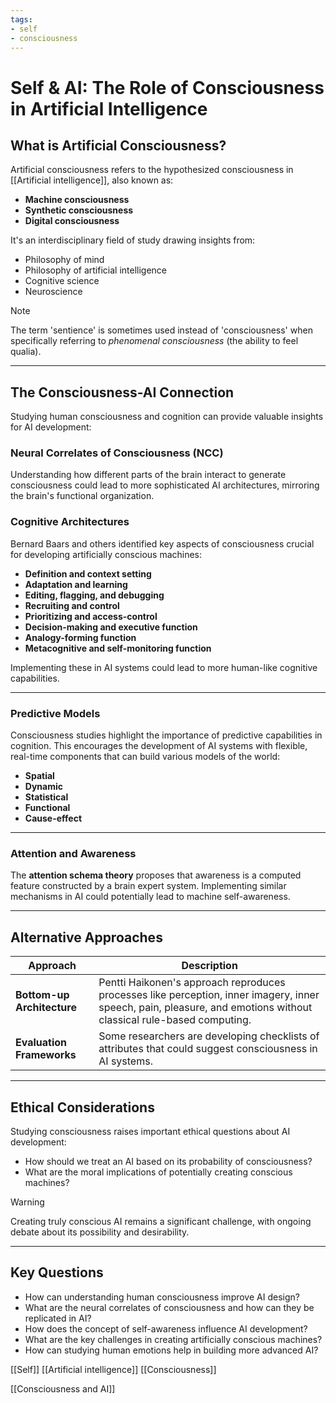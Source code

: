 ```yaml
---
tags:
- self
- consciousness
---
```


# Self & AI: The Role of Consciousness in Artificial Intelligence

## What is Artificial Consciousness?

Artificial consciousness refers to the hypothesized consciousness in [[Artificial intelligence]], also known as:

- **Machine consciousness**
- **Synthetic consciousness**
- **Digital consciousness**

It's an interdisciplinary field of study drawing insights from:

- Philosophy of mind
- Philosophy of artificial intelligence
- Cognitive science
- Neuroscience

> [!note]
> The term 'sentience' is sometimes used instead of 'consciousness' when specifically referring to _phenomenal consciousness_ (the ability to feel qualia).

---

## The Consciousness-AI Connection

Studying human consciousness and cognition can provide valuable insights for AI development:

### Neural Correlates of Consciousness (NCC)

Understanding how different parts of the brain interact to generate consciousness could lead to more sophisticated AI architectures, mirroring the brain's functional organization.

### Cognitive Architectures

Bernard Baars and others identified key aspects of consciousness crucial for developing artificially conscious machines:

- **Definition and context setting**
- **Adaptation and learning**
- **Editing, flagging, and debugging**
- **Recruiting and control**
- **Prioritizing and access-control**
- **Decision-making and executive function**
- **Analogy-forming function**
- **Metacognitive and self-monitoring function**

Implementing these in AI systems could lead to more human-like cognitive capabilities.

---

### Predictive Models

Consciousness studies highlight the importance of predictive capabilities in cognition. This encourages the development of AI systems with flexible, real-time components that can build various models of the world:

- **Spatial**
- **Dynamic**
- **Statistical**
- **Functional**
- **Cause-effect**

---

### Attention and Awareness

The **attention schema theory** proposes that awareness is a computed feature constructed by a brain expert system. Implementing similar mechanisms in AI could potentially lead to machine self-awareness.

---

## Alternative Approaches

|Approach|Description|
|---|---|
|**Bottom-up Architecture**|Pentti Haikonen's approach reproduces processes like perception, inner imagery, inner speech, pain, pleasure, and emotions without classical rule-based computing.|
|**Evaluation Frameworks**|Some researchers are developing checklists of attributes that could suggest consciousness in AI systems.|

---

## Ethical Considerations

Studying consciousness raises important ethical questions about AI development:

- How should we treat an AI based on its probability of consciousness?
- What are the moral implications of potentially creating conscious machines?

> [!warning]
> Creating truly conscious AI remains a significant challenge, with ongoing debate about its possibility and desirability.

---

## Key Questions

- How can understanding human consciousness improve AI design?
- What are the neural correlates of consciousness and how can they be replicated in AI?
- How does the concept of self-awareness influence AI development?
- What are the key challenges in creating artificially conscious machines?
- How can studying human emotions help in building more advanced AI?

[[Self]]  [[Artificial intelligence]]  [[Consciousness]]

[[Consciousness and  AI]]
